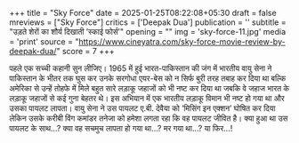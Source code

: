 +++
title = "Sky Force"
date = 2025-01-25T08:22:08+05:30
draft = false
mreviews = ["Sky Force"]
critics = ['Deepak Dua']
publication = ''
subtitle = "उड़ते शेरों का शौर्य दिखाती ’स्काई फोर्स’"
opening = ""
img = 'sky-force-11.jpg'
media = 'print'
source = "https://www.cineyatra.com/sky-force-movie-review-by-deepak-dua/"
score = 7
+++

पहले एक सच्ची कहानी सुन लीजिए। 1965 में हुई भारत-पाकिस्तान की जंग में भारतीय वायु सेना ने पाकिस्तान के भीतर तक घुस कर उनके सरगोधा एयर-बेस को न सिर्फ बुरी तरह तबाह कर दिया था बल्कि अमेरिका से उन्हें तोहफे में मिले बहुत सारे लड़ाकू जहाजों को भी नष्ट कर दिया था जबकि वे जहाज भारत के लड़ाकू जहाजों से कई गुना बेहतर थे। इस अभियान में एक भारतीय लड़ाकू विमान भी नष्ट हो गया था और उसका पायलट लापता। वायु सेना ने उस पायलट ए.बी. देवैया को ’मिसिंग इन एक्शन’ घोषित कर दिया लेकिन उसके करीबी विंग कमांडर तनेजा को हमेशा लगता रहा कि वह पायलट जीवित है। क्या हुआ था उस पायलट के साथ…? क्या वह सचमुच लापता हो गया था…? मर गया था…? या फिर…!
